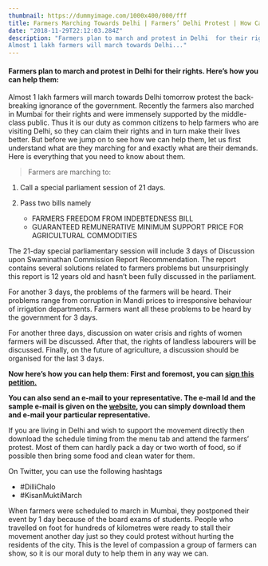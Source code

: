 ```yaml
---
thumbnail: https://dummyimage.com/1000x400/000/fff
title: Farmers Marching Towards Delhi | Farmers’ Delhi Protest | How Can You Help Them?
date: "2018-11-29T22:12:03.284Z"
description: "Farmers plan to march and protest in Delhi  for their rights. Here’s how you can help them?
Almost 1 lakh farmers will march towards Delhi..."
---
```


#### Farmers plan to march and protest in Delhi  for their rights. Here’s how you can help them:

Almost 1 lakh farmers will march towards Delhi tomorrow protest the back-breaking ignorance of the government. Recently the farmers also marched in Mumbai for their rights and were immensely supported by the middle-class public. Thus it is our duty as common citizens to help farmers who are visiting Delhi, so they can claim their rights and in turn make their lives better. But before we jump on to see how we can help them, let us first understand what are they marching for and exactly what are their demands. Here is everything that you need to know about them.

>Farmers are marching to:

1. Call a special parliament session of 21 days.

2. Pass two bills namely
    * FARMERS FREEDOM FROM INDEBTEDNESS BILL
    * GUARANTEED REMUNERATIVE MINIMUM SUPPORT PRICE FOR AGRICULTURAL COMMODITIES

The 21-day special parliamentary session will include 3 days of Discussion upon Swaminathan Commission Report Recommendation. The report contains several solutions related to farmers problems but unsurprisingly this report is 12 years old and hasn’t been fully discussed in the parliament.

For another 3 days, the problems of the farmers will be heard. Their problems range from corruption in Mandi prices to irresponsive behaviour of irrigation departments. Farmers want all these problems to be heard by the government for 3 days.

For another three days, discussion on water crisis and rights of women farmers will be discussed. After that, the rights of landless labourers will be discussed. Finally, on the future of agriculture, a discussion should be organised for the last 3 days.

__Now here’s how you can help them:
First and foremost, you can [sign this petition.](https://dillichalo.in/)__

__You can also send an e-mail to your representative. The e-mail Id and the sample e-mail is given on the [website](https://dillichalo.in/), you can simply download them and e-mail your particular representative.__

If you are living in Delhi and wish to support the movement directly then download the schedule timing from the menu tab and attend the farmers’ protest. Most of them can hardly pack a day or two worth of food, so if possible then bring some food and clean water for them.

On Twitter, you can use the following hashtags
* &#35;DilliChalo
* &#35;KisanMuktiMarch

When farmers were scheduled to march in Mumbai, they postponed their event by 1 day because of the board exams of students. People who travelled on foot for hundreds of kilometres were ready to stall their movement another day just so they could protest without hurting the residents of the city. This is the level of compassion a group of farmers can show, so it is our moral duty to help them in any way we can.